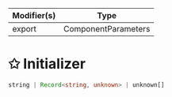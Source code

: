 | Modifier(s)                            | Type                     |
|----------------------------------------|--------------------------|
| export | ComponentParameters |

# &#10025; Initializer

```ts
string | Record<string, unknown> | unknown[]
```